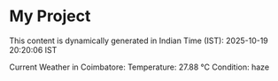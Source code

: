 # My Project

This content is dynamically generated in Indian Time (IST): 2025-10-19 20:20:06 IST


Current Weather in Coimbatore:
Temperature: 27.88 °C
Condition: haze
